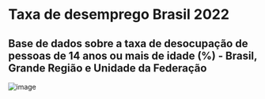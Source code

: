 # Taxa de desemprego Brasil 2022

## Base de dados sobre a taxa de desocupação de pessoas de 14 anos ou mais de idade (%) - Brasil, Grande Região e Unidade da Federação

![image](https://github.com/gabriel2gomes/taxa_de_desemprego_Brasil_2022/assets/139660562/8ce9ce8d-84d8-4f95-a9b4-88ce5df6bd07)
